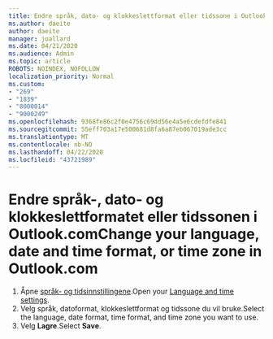 ```yaml
---
title: Endre språk, dato- og klokkeslettformat eller tidssone i Outlook.com
ms.author: daeite
author: daeite
manager: joallard
ms.date: 04/21/2020
ms.audience: Admin
ms.topic: article
ROBOTS: NOINDEX, NOFOLLOW
localization_priority: Normal
ms.custom:
- "269"
- "1839"
- "8000014"
- "9000249"
ms.openlocfilehash: 9368fe86c2f0e4756c69dd56e4a5e6cdefdfe841
ms.sourcegitcommit: 55eff703a17e500681d8fa6a87eb067019ade3cc
ms.translationtype: MT
ms.contentlocale: nb-NO
ms.lasthandoff: 04/22/2020
ms.locfileid: "43721989"
---
```

# <a name="change-your-language-date-and-time-format-or-time-zone-in-outlookcom"></a><span data-ttu-id="3d0a2-102">Endre språk-, dato- og klokkeslettformatet eller tidssonen i Outlook.com</span><span class="sxs-lookup"><span data-stu-id="3d0a2-102">Change your language, date and time format, or time zone in Outlook.com</span></span>

1. <span data-ttu-id="3d0a2-103">Åpne [språk- og tidsinnstillingene](https://go.microsoft.com/fwlink/?linkid=2085505).</span><span class="sxs-lookup"><span data-stu-id="3d0a2-103">Open your [Language and time settings](https://go.microsoft.com/fwlink/?linkid=2085505).</span></span>
1. <span data-ttu-id="3d0a2-104">Velg språk, datoformat, klokkeslettformat og tidssone du vil bruke.</span><span class="sxs-lookup"><span data-stu-id="3d0a2-104">Select the language, date format, time format, and time zone you want to use.</span></span>
1. <span data-ttu-id="3d0a2-105">Velg **Lagre**.</span><span class="sxs-lookup"><span data-stu-id="3d0a2-105">Select **Save**.</span></span>